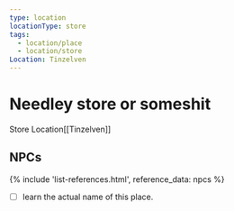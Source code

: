 ```yaml
---
type: location
locationType: store
tags:
  - location/place
  - location/store
Location: Tinzelven
---
```


# Needley store or someshit
Store
<span class="dataview inline-field"><span class="inline-field-key">Location</span><span class="inline-field-value">[[Tinzelven]]</span></span>


## NPCs

{% include 'list-references.html', reference_data: npcs %}

- [ ] learn the actual name of this place.